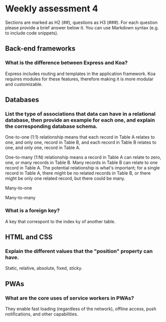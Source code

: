 # Weekly assessment 4

Sections are marked as H2 (##), questions as H3 (###).
For each question please provide a brief answer below it.
You can use Markdown syntax (e.g. to include code snippets).

## Back-end frameworks

### What is the difference between Express and Koa?

Express includes routing and templates in the application framework. Koa requires modules for these features, therefore making it is more modular and customizable.

## Databases

### List the type of associations that data can have in a relational database, then provide an example for each one, and explain the corresponding database schema.

One-to-one (1:1) relationship means that each record in Table A relates to one, and only one, record in Table B, and each record in Table B relates to one, and only one, record in Table A. 

One-to-many (1:N) relationship means a record in Table A can relate to zero, one, or many records in Table B. Many records in Table B can relate to one record in Table A. The potential relationship is what's important; for a single record in Table A, there might be no related records in Table B, or there might be only one related record, but there could be many.

Many-to-one

Many-to-many


### What is a foreign key?

A key that correspont to the index ky of another table.

## HTML and CSS

### Explain the different values that the "position" property can have.

Static, relative, absolute, fixed, sticky.

## PWAs

### What are the core uses of service workers in PWAs?

They enable fast loading (regardless of the network), offline access, push notifications, and other capabilities.
